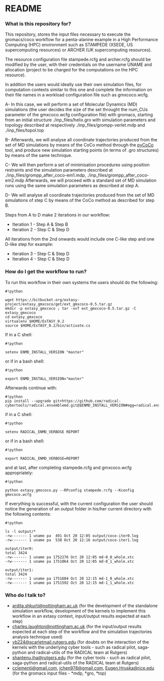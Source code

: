 # README #

### What is this repository for? ###

This repository, stores the input files necessary to execute the gromacs/coco workflow for a penta-alanine example in a High Performance Computing (HPC) environment such as STAMPEDE (XSEDE, US supercomputing resources) or ARCHER (UK supercomputing resources).

The resource configuration file stampede.rcfg and archer.rcfg should be modified by the user, with their credentials on the username UNAME and allocation (project to be charged for the computations on the HPC resource).

In addition the users would ideally use their own simulation files, for computation contexts similar to this one and complete the information on their file names in a workload configuration file such as gmxcoco.wcfg.

A- In this case, we will perform a set of Molecular Dynamics (MD) simulations (the user decides the size of the set throught the num_CUs parameter of the gmxcoco.wcfg configuration file) with gromacs, starting from an initial structure ./inp_files/helix.gro with simulation parameters and topology described at respectively ./inp_files/grompp-verlet.mdp and ./inp_files/topol.top

B- Afterwards, we will analyse all coordinate trajectories produced from the set of MD simulations by means of the CoCo method through the [pyCoCo](https://bitbucket.org/extasy-project/coco/overview) tool, and produce new simulation starting points (in terms of .gro structures) by means of the same technique.

C- We will then perform a set of minimisation procedures using position restraints and the simulation parameters described at ./inp_files/grompp_after_coco-em1.mdp, ./inp_files/grompp_after_coco-em2.mdp
Afterwards, we will proceed with a standard set of MD simulation runs using the same simulation parameters as described at step A.

D- We will analyse all coordinate trajectories produced from the set of MD simulations of step C by means of the CoCo method as described for step B.

Steps from A to D make 2 iterations in our workflow:

* Iteration 1 - Step A & Step B
* Iteration 2 - Step C & Step D

All iterations from the 2nd onwards would include one C-like step and one D-like step for example:

* Iteration 3 - Step C & Step D
* Iteration 4 - Step C & Step D

### How do I get the workflow to run? ###

To run this workflow in their own systems the users should do the following:
```
#!python

wget https://bitbucket.org/extasy-project/extasy_gmxcoco/get/ext_gmxcoco-0.5.tar.gz
mkdir -p extasy_gmxcoco ; tar -xvf ext_gmxcoco-0.5.tar.gz -C extasy_gmxcoco
cd extasy_gmxcoco
virtualenv $HOME/ExTASY_0.2
source $HOME/ExTASY_0.2/bin/activate.cs
```
If in a C shell:
```
#!python

setenv ENMD_INSTALL_VERSION "master"
```
or if in a bash shell:
```
#!python

export ENMD_INSTALL_VERSION="master"
```
Afterwards continue with:
```
#!python
pip install --upgrade git+https://github.com/radical-cybertools/radical.ensemblemd.git@$ENMD_INSTALL_VERSION#egg=radical.ensemblemd
```
if in a C shell:

```
#!python

setenv RADICAL_ENMD_VERBOSE REPORT

```
or if in a bash shell:
```
#!python

export RADICAL_ENMD_VERBOSE=REPORT

```
and at last, after completing stampede.rcfg and gmxcoco.wcfg appropriately:
```
#!python

python extasy_gmxcoco.py --RPconfig stampede.rcfg --Kconfig gmxcoco.wcfg

```

If everything is successful, with the current configuration the user should notice the generation of an output folder in his/her current directory with the following contents:
```
#!python

ls -l output/*
-rw------- 1 uname pa  491 Oct 20 12:05 output/coco-iter0.log
-rw------- 1 uname pa  538 Oct 20 12:16 output/coco-iter1.log

output/iter0:
total 3424
-rw------- 1 uname pa 1752276 Oct 20 12:05 md-0_0_whole.xtc
-rw------- 1 uname pa 1751064 Oct 20 12:05 md-0_1_whole.xtc

output/iter1:
total 3424
-rw------- 1 uname pa 1751604 Oct 20 12:15 md-1_0_whole.xtc
-rw------- 1 uname pa 1751592 Oct 20 12:15 md-1_1_whole.xtc
```

### Who do I talk to? ###

* ardita.shkurti@nottingham.ac.uk (for the development of the standalone simulation workflow, development of the kernels to implement this workflow in an extasy context, input/output results expected at each step)
* charles.laughton@nottingham.ac.uk (for the input/output results expected at each step of the workflow and the simulation trajectories analysis technique used)
* vb224@scarletmail.rutgers.edu (for doubts on the interaction of the kernels with the underlying cyber tools - such as radical pilot, saga-python and radical-utils of the RADICAL team at Rutgers)
* shantenu.jha@rutgers.edu (for the cyber tools - such as radical pilot, saga-python and radical-utils of the RADICAL team at Rutgers)
* cclementi@gmail.com, jchen978@gmail.com, Eugen.Hruska@rice.edu (for the gromacs input files - \*mdp, \*gro, \*top)